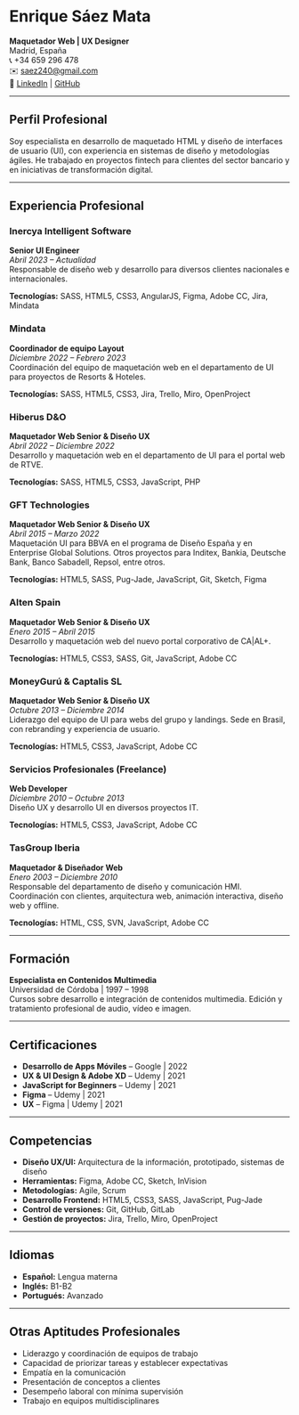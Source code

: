 # Enrique Sáez Mata

**Maquetador Web | UX Designer**  
Madrid, España  
📞 +34 659 296 478  
✉️ saez240@gmail.com  
🔗 [LinkedIn](https://www.linkedin.com/in/enriquesaez/) | [GitHub](https://github.com/enriquesaez)

---

## Perfil Profesional

Soy especialista en desarrollo de maquetado HTML y diseño de interfaces de usuario (UI), con experiencia en sistemas de diseño y metodologías ágiles. He trabajado en proyectos fintech para clientes del sector bancario y en iniciativas de transformación digital.

---

## Experiencia Profesional

### Inercya Intelligent Software
**Senior UI Engineer**  
*Abril 2023 – Actualidad*  
Responsable de diseño web y desarrollo para diversos clientes nacionales e internacionales.

**Tecnologías:** SASS, HTML5, CSS3, AngularJS, Figma, Adobe CC, Jira, Mindata

### Mindata
**Coordinador de equipo Layout**  
*Diciembre 2022 – Febrero 2023*  
Coordinación del equipo de maquetación web en el departamento de UI para proyectos de Resorts & Hoteles.

**Tecnologías:** SASS, HTML5, CSS3, Jira, Trello, Miro, OpenProject

### Hiberus D&O  
**Maquetador Web Senior & Diseño UX**  
*Abril 2022 – Diciembre 2022*  
Desarrollo y maquetación web en el departamento de UI para el portal web de RTVE.

**Tecnologías:** SASS, HTML5, CSS3, JavaScript, PHP

### GFT Technologies  
**Maquetador Web Senior & Diseño UX**  
*Abril 2015 – Marzo 2022*  
Maquetación UI para BBVA en el programa de Diseño España y en Enterprise Global Solutions. Otros proyectos para Inditex, Bankia, Deutsche Bank, Banco Sabadell, Repsol, entre otros.

**Tecnologías:** HTML5, SASS, Pug-Jade, JavaScript, Git, Sketch, Figma

### Alten Spain  
**Maquetador Web Senior & Diseño UX**  
*Enero 2015 – Abril 2015*  
Desarrollo y maquetación web del nuevo portal corporativo de CA|AL+.

**Tecnologías:** HTML5, CSS3, SASS, Git, JavaScript, Adobe CC

### MoneyGurú & Captalis SL  
**Maquetador Web Senior & Diseño UX**  
*Octubre 2013 – Diciembre 2014*  
Liderazgo del equipo de UI para webs del grupo y landings. Sede en Brasil, con rebranding y experiencia de usuario.

**Tecnologías:** HTML5, CSS3, JavaScript, Adobe CC

### Servicios Profesionales (Freelance)  
**Web Developer**  
*Diciembre 2010 – Octubre 2013*  
Diseño UX y desarrollo UI en diversos proyectos IT.

**Tecnologías:** HTML5, CSS3, JavaScript, Adobe CC

### TasGroup Iberia  
**Maquetador & Diseñador Web**  
*Enero 2003 – Diciembre 2010*  
Responsable del departamento de diseño y comunicación HMI. Coordinación con clientes, arquitectura web, animación interactiva, diseño web y offline.

**Tecnologías:** HTML, CSS, SVN, JavaScript, Adobe CC

---

## Formación

**Especialista en Contenidos Multimedia**  
Universidad de Córdoba | 1997 – 1998  
Cursos sobre desarrollo e integración de contenidos multimedia. Edición y tratamiento profesional de audio, vídeo e imagen.

---

## Certificaciones

- **Desarrollo de Apps Móviles** – Google | 2022
- **UX & UI Design & Adobe XD** – Udemy | 2021
- **JavaScript for Beginners** – Udemy | 2021
- **Figma** – Udemy | 2021
- **UX** – Figma | Udemy | 2021

---

## Competencias

- **Diseño UX/UI:** Arquitectura de la información, prototipado, sistemas de diseño
- **Herramientas:** Figma, Adobe CC, Sketch, InVision
- **Metodologías:** Agile, Scrum
- **Desarrollo Frontend:** HTML5, CSS3, SASS, JavaScript, Pug-Jade
- **Control de versiones:** Git, GitHub, GitLab
- **Gestión de proyectos:** Jira, Trello, Miro, OpenProject

---

## Idiomas

- **Español:** Lengua materna
- **Inglés:** B1-B2
- **Portugués:** Avanzado

---

## Otras Aptitudes Profesionales

- Liderazgo y coordinación de equipos de trabajo
- Capacidad de priorizar tareas y establecer expectativas
- Empatía en la comunicación
- Presentación de conceptos a clientes
- Desempeño laboral con mínima supervisión
- Trabajo en equipos multidisciplinares

